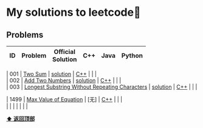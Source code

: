 # My solutions to leetcode:see_no_evil:

## Problems

| ID | Problem | Official<br/>Solution | C++ | Java | Python |
| --- | --- | :---: | :---: | :---: | :---: |

| 001 | [Two Sum](https://leetcode.com/problems/two-sum/description/) | [solution](https://leetcode.com/problems/two-sum/solution/) | [C++](Algorithms/0001-Two-Sum/) | | |  
| 002 | [Add Two Numbers](https://leetcode.com/problems/add-two-numbers/description/) | [solution](https://leetcode.com/problems/add-two-numbers/solution/) | [C++](Algorithms/) | | |  
| 003 | [Longest Substring Without Repeating Characters](https://leetcode.com/problems/longest-substring-without-repeating-characters/description/) | [solution](https://leetcode.com/problems/longest-substring-without-repeating-characters/solution/) | [C++](Alogrithms/) | | |  

| 1499 | [Max Value of Equation](https://leetcode.com/problems/max-value-of-equation/) | [无] | [C++](Alogrithms) | | |  
| | | | | | |  



**[⬆ 返回顶部](#Problems)**
